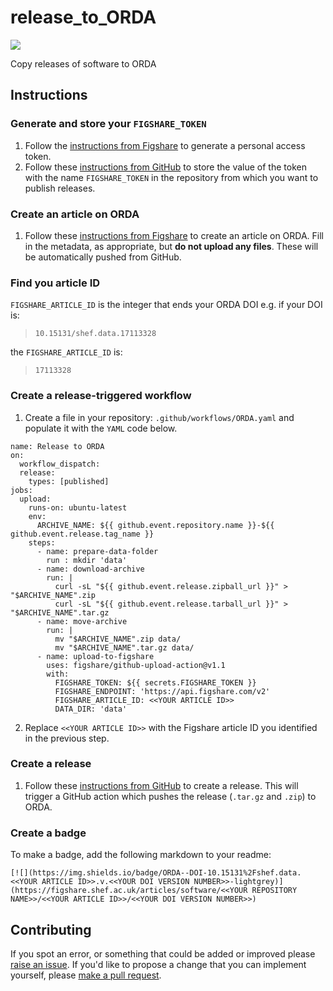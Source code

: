 # release_to_ORDA

[![](https://img.shields.io/badge/ORDA--DOI-10.15131%2Fshef.data.17113328.v1-lightgrey)](https://figshare.shef.ac.uk/articles/software/Release_to_ORDA/17113328/1)

Copy releases of software to ORDA

## Instructions
### Generate and store your `FIGSHARE_TOKEN`

1. Follow the [instructions from Figshare](https://help.figshare.com/article/how-to-get-a-personal-token) to generate a personal access token.
2. Follow these [instructions from GitHub](https://docs.github.com/en/actions/security-guides/encrypted-secrets#creating-encrypted-secrets-for-a-repository) to store the value of the token with the name `FIGSHARE_TOKEN` in the repository from which you want to publish releases.

### Create an article on ORDA

1. Follow these [instructions from Figshare](https://help.figshare.com/article/how-to-upload-and-publish-your-data) to create an article on ORDA. Fill in the metadata, as appropriate, but **do not upload any files**. These will be automatically pushed from GitHub.

### Find you article ID

`FIGSHARE_ARTICLE_ID` is the integer that ends your ORDA DOI e.g. if your DOI is:

> `10.15131/shef.data.17113328`

the `FIGSHARE_ARTICLE_ID` is:

> `17113328`

### Create a release-triggered workflow

1. Create a file in your repository: `.github/workflows/ORDA.yaml` and populate it with the `YAML` code below.

```{YAML}
name: Release to ORDA
on:
  workflow_dispatch:
  release:
    types: [published]
jobs:
  upload:
    runs-on: ubuntu-latest
    env:
      ARCHIVE_NAME: ${{ github.event.repository.name }}-${{ github.event.release.tag_name }}
    steps:
      - name: prepare-data-folder
        run : mkdir 'data'
      - name: download-archive
        run: |
          curl -sL "${{ github.event.release.zipball_url }}" > "$ARCHIVE_NAME".zip
          curl -sL "${{ github.event.release.tarball_url }}" > "$ARCHIVE_NAME".tar.gz
      - name: move-archive
        run: |
          mv "$ARCHIVE_NAME".zip data/
          mv "$ARCHIVE_NAME".tar.gz data/
      - name: upload-to-figshare
        uses: figshare/github-upload-action@v1.1
        with:
          FIGSHARE_TOKEN: ${{ secrets.FIGSHARE_TOKEN }}
          FIGSHARE_ENDPOINT: 'https://api.figshare.com/v2'
          FIGSHARE_ARTICLE_ID: <<YOUR ARTICLE ID>>
          DATA_DIR: 'data'
```

2. Replace `<<YOUR ARTICLE ID>>` with the Figshare article ID you identified in the previous step.

### Create a release

1. Follow these [instructions from GitHub](https://docs.github.com/en/repositories/releasing-projects-on-github/managing-releases-in-a-repository#creating-a-release) to create a release. This will trigger a GitHub action which pushes the release (`.tar.gz` and `.zip`) to ORDA.

### Create a badge

To make a badge, add the following markdown to your readme:

```
[![](https://img.shields.io/badge/ORDA--DOI-10.15131%2Fshef.data.<<YOUR ARTICLE ID>>.v.<<YOUR DOI VERSION NUMBER>>-lightgrey)](https://figshare.shef.ac.uk/articles/software/<<YOUR REPOSITORY NAME>>/<<YOUR ARTICLE ID>>/<<YOUR DOI VERSION NUMBER>>)
```

## Contributing

If you spot an error, or something that could be added or improved please [raise an issue](https://github.com/RSE-Sheffield/release_to_ORDA/issues). If you'd like to propose a change that you can implement yourself, please [make a pull request](https://github.com/RSE-Sheffield/release_to_ORDA/pulls).
